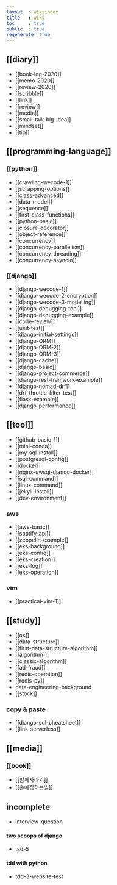 ```yaml
---
layout  : wikiindex
title   : wiki
toc     : true
public  : true
regenerate: true
---
```


## [[diary]]

* [[book-log-2020]]
* [[memo-2020]]
* [[review-2020]]
* [[scribble]]
* [[link]]
* [[review]]
* [[media]]
* [[small-talk-big-idea]]
* [[mindset]] 
* [[tip]]

## [[programming-language]]

### [[python]]

* [[crawling-wecode-1]]
* [[scrapping-options]]
* [[class-advanced]]
* [[data-model]]
* [[sequence]]
* [[first-class-functions]]
* [[python-basic]]
* [[closure-decorator]]
* [[object-reference]]
* [[concurrency]]
* [[concurrency-parallelism]]
* [[concurrency-threading]]
* [[concurrency-asyncio]]

### [[django]]

* [[django-wecode-1]]
* [[django-wecode-2-encryption]]
* [[django-wecode-3-modelling]] 
* [[django-debugging-tool]]
* [[django-debugging-example]]
* [[code-review]]
* [[unit-test]]
* [[django-initial-settings]]
* [[django-ORM]]
* [[django-ORM-2]]
* [[django-ORM-3]]
* [[django-cache]]
* [[django-basic]]
* [[django-project-commerce]]
* [[django-rest-framwork-example]]
* [[django-nomad-drf]]
* [[drf-throttle-filter-test]]
* [[flask-example]]
* [[django-performance]]

## [[tool]]

* [[github-basic-1]]
* [[mini-conda]]
* [[my-sql-install]]
* [[postgresql-config]]
* [[docker]]
* [[nginx-uwsgi-django-docker]]
* [[sql-command]]
* [[linux-command]]
* [[jekyll-install]]
* [[dev-environment]]

### aws

* [[aws-basic]]
* [[spotify-api]]
* [[zeppelin-example]]
* [[eks-background]]
* [[eks-config]]
* [[eks-creation]]
* [[eks-log]]
* [[eks-operation]] 

### vim

* [[practical-vim-1]]

## [[study]]

* [[os]]
* [[data-structure]] 
* [[first-data-structure-algorithm]]
* [[algorithm]]
* [[classic-algorithm]] 
* [[ad-fraud]]
* [[redis-operation]]
* [[redis-py]]
* data-engineering-background
* [[stock]]

### copy & paste

* [[django-sql-cheatsheet]]
* [[link-serverless]] 

## [[media]]

### [[book]]

* [[함께자라기]]
* [[손에잡히는빔]]

## incomplete

* interview-question

#### two scoops of django

* tsd-5

#### tdd with python

* tdd-3-website-test
